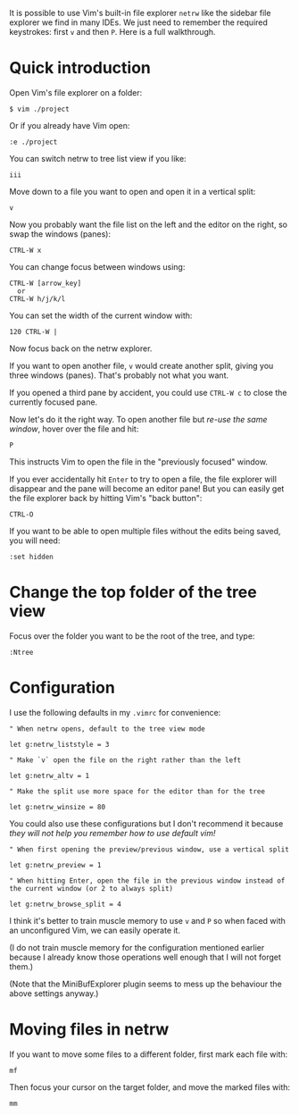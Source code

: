 It is possible to use Vim's built-in file explorer `netrw` like the sidebar file explorer we find in many IDEs.  We just need to remember the required keystrokes: first `v` and then `P`.  Here is a full walkthrough.

# Quick introduction

Open Vim's file explorer on a folder:

    $ vim ./project

Or if you already have Vim open:

    :e ./project

You can switch netrw to tree list view if you like:

    iii

Move down to a file you want to open and open it in a vertical split:

    v

Now you probably want the file list on the left and the editor on the right, so swap the windows (panes):

    CTRL-W x

You can change focus between windows using:

    CTRL-W [arrow_key]
      or
    CTRL-W h/j/k/l

You can set the width of the current window with:

    120 CTRL-W |

Now focus back on the netrw explorer.

If you want to open another file, `v` would create another split, giving you three windows (panes).  That's probably not what you want.

If you opened a third pane by accident, you could use `CTRL-W c` to close the currently focused pane.

Now let's do it the right way.  To open another file but _re-use the same window_, hover over the file and hit:

    P

This instructs Vim to open the file in the "previously focused" window.

If you ever accidentally hit `Enter` to try to open a file, the file explorer will disappear and the pane will become an editor pane!  But you can easily get the file explorer back by hitting Vim's "back button":

    CTRL-O

If you want to be able to open multiple files without the edits being saved, you will need:

    :set hidden



# Change the top folder of the tree view

Focus over the folder you want to be the root of the tree, and type:

    :Ntree



# Configuration

I use the following defaults in my `.vimrc` for convenience:

```vim
" When netrw opens, default to the tree view mode

let g:netrw_liststyle = 3

" Make `v` open the file on the right rather than the left

let g:netrw_altv = 1

" Make the split use more space for the editor than for the tree

let g:netrw_winsize = 80
```

You could also use these configurations but I don't recommend it because _they will not help you remember how to use default vim!_

```vim
" When first opening the preview/previous window, use a vertical split

let g:netrw_preview = 1

" When hitting Enter, open the file in the previous window instead of the current window (or 2 to always split)

let g:netrw_browse_split = 4
```

I think it's better to train muscle memory to use `v` and `P` so when faced with an unconfigured Vim, we can easily operate it.

(I do not train muscle memory for the configuration mentioned earlier because I already know those operations well enough that I will not forget them.)

(Note that the MiniBufExplorer plugin seems to mess up the behaviour the above settings anyway.)



# Moving files in netrw

If you want to move some files to a different folder, first mark each file with:

    mf

Then focus your cursor on the target folder, and move the marked files with:

    mm


